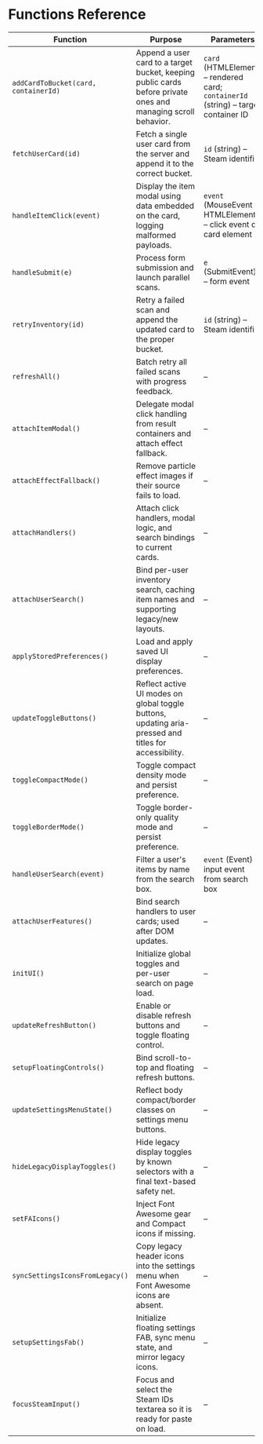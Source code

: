 # Functions Reference

| Function                             | Purpose                                                                                                       | Parameters                                                                         | Returns         | Used In                               |
| ------------------------------------ | ------------------------------------------------------------------------------------------------------------- | ---------------------------------------------------------------------------------- | --------------- | ------------------------------------- |
| `addCardToBucket(card, containerId)` | Append a user card to a target bucket, keeping public cards before private ones and managing scroll behavior. | `card` (HTMLElement) – rendered card; `containerId` (string) – target container ID | `void`          | `static/submit.js`, `static/retry.js` |
| `fetchUserCard(id)`                  | Fetch a single user card from the server and append it to the correct bucket.                                 | `id` (string) – Steam identifier                                                   | `Promise<void>` | `static/submit.js`                    |
| `handleItemClick(event)`             | Display the item modal using data embedded on the card, logging malformed payloads.                           | `event` (MouseEvent \| HTMLElement) – click event or card element                  | `void`          | `static/retry.js`                     |
| `handleSubmit(e)`                    | Process form submission and launch parallel scans.                                                            | `e` (SubmitEvent) – form event                                                     | `void`          | `static/submit.js`                    |
| `retryInventory(id)`                 | Retry a failed scan and append the updated card to the proper bucket.                                         | `id` (string) – Steam identifier                                                   | `Promise<void>` | `static/retry.js`                     |
| `refreshAll()`                       | Batch retry all failed scans with progress feedback.                                                          | –                                                                                  | `Promise<void>` | `static/retry.js`                     |
| `attachItemModal()`                  | Delegate modal click handling from result containers and attach effect fallback.                              | –                                                                                  | `void`          | `static/retry.js`                     |
| `attachEffectFallback()`             | Remove particle effect images if their source fails to load.                                                  | –                                                                                  | `void`          | `static/retry.js`                     |
| `attachHandlers()`                   | Attach click handlers, modal logic, and search bindings to current cards.                                     | –                                                                                  | `void`          | `static/retry.js`                     |
| `attachUserSearch()`                 | Bind per-user inventory search, caching item names and supporting legacy/new layouts.                         | –                                                                                  | `void`          | `static/retry.js`                     |
| `applyStoredPreferences()`           | Load and apply saved UI display preferences.                                                                  | –                                                                                  | `void`          | `static/ui.js`                        |
| `updateToggleButtons()`              | Reflect active UI modes on global toggle buttons, updating aria-pressed and titles for accessibility.         | –                                                                                  | `void`          | `static/ui.js`                        |
| `toggleCompactMode()`                | Toggle compact density mode and persist preference.                                                           | –                                                                                  | `void`          | `static/ui.js`                        |
| `toggleBorderMode()`                 | Toggle border-only quality mode and persist preference.                                                       | –                                                                                  | `void`          | `static/ui.js`                        |
| `handleUserSearch(event)`            | Filter a user's items by name from the search box.                                                            | `event` (Event) – input event from search box                                      | `void`          | `static/ui.js`                        |
| `attachUserFeatures()`               | Bind search handlers to user cards; used after DOM updates.                                                   | –                                                                                  | `void`          | `static/ui.js`                        |
| `initUI()`                           | Initialize global toggles and per-user search on page load.                                                   | –                                                                                  | `void`          | `static/ui.js`                        |
| `updateRefreshButton()`              | Enable or disable refresh buttons and toggle floating control.                                                | –                                                                                  | `void`          | `static/retry.js`                     |
| `setupFloatingControls()`            | Bind scroll-to-top and floating refresh buttons.                                                              | –                                                                                  | `void`          | `static/retry.js`                     |
| `updateSettingsMenuState()`          | Reflect body compact/border classes on settings menu buttons.                                                 | –                                                                                  | `void`          | `static/ui.js`                        |
| `hideLegacyDisplayToggles()`         | Hide legacy display toggles by known selectors with a final text-based safety net.                            | –                                                                                  | `void`          | `static/ui.js`                        |
| `setFAIcons()`                       | Inject Font Awesome gear and Compact icons if missing.                                                        | –                                                                                  | `void`          | `static/ui.js`                        |
| `syncSettingsIconsFromLegacy()`      | Copy legacy header icons into the settings menu when Font Awesome icons are absent.                           | –                                                                                  | `void`          | `static/ui.js`                        |
| `setupSettingsFab()`                 | Initialize floating settings FAB, sync menu state, and mirror legacy icons.                                   | –                                                                                  | `void`          | `static/ui.js`                        |
| `focusSteamInput()`                  | Focus and select the Steam IDs textarea so it is ready for paste on load.                                     | –                                                                                  | `void`          | `static/retry.js`                     |
